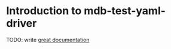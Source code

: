 # Introduction to mdb-test-yaml-driver

TODO: write [great documentation](http://jacobian.org/writing/what-to-write/)
